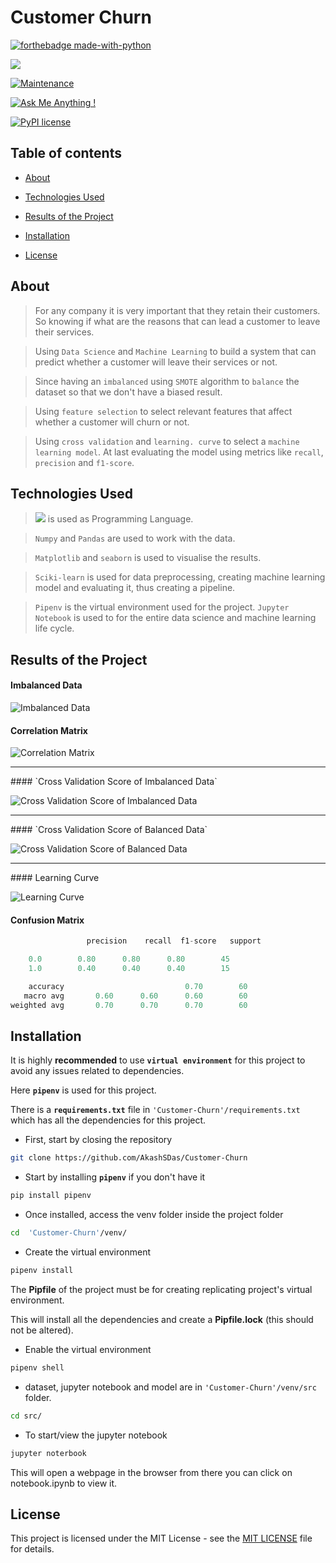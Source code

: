 

# Customer Churn

  

[![forthebadge made-with-python](http://ForTheBadge.com/images/badges/made-with-python.svg)](https://www.python.org/)

[![](https://img.shields.io/badge/python-3.8-blue.svg)](https://www.python.org/downloads/release/python-380/)

[![Maintenance](https://img.shields.io/badge/Maintained%3F-yes-green.svg)](https://github.com/AkashSDas)

[![Ask Me Anything !](https://img.shields.io/badge/Ask%20me-anything-1abc9c.svg)](https://github.com/AkashSDas)

[![PyPI license](https://img.shields.io/pypi/l/ansicolortags.svg)](LICENSE)

  
  

## Table of contents

  

*  [About](#about)

* [Technologies Used](#technologies-used)

* [Results of the Project](#results-of-the-project)

*  [Installation](#installation)

*  [License](#license)

  
  

## About

> For any company it is very important that they retain their customers. So knowing if what are the reasons that can lead a customer to leave their services.

> Using `Data Science` and `Machine Learning` to build a system that can predict whether a customer will leave their services or not.

> Since having an `imbalanced` using `SMOTE` algorithm to  `balance` the dataset so that we don't have a biased result.

> Using `feature selection` to select relevant features that affect whether a customer will churn or not.

> Using `cross validation` and `learning. curve`  to select a `machine learning model`. At last evaluating the model using metrics like `recall`, `precision` and `f1-score`.

## Technologies Used
  
> [![](https://img.shields.io/badge/python-3.8-blue.svg)](https://www.python.org/downloads/release/python-380/) is used as Programming Language.

>  `Numpy` and `Pandas` are used to work with the data.

> `Matplotlib` and `seaborn` is used to visualise the results.

> `Sciki-learn` is used for data preprocessing, creating machine learning model and evaluating it, thus creating a pipeline.

> `Pipenv` is the virtual environment used for the project. `Jupyter Notebook` is used to for the entire data science and machine learning life cycle.

## Results of the Project

#### Imbalanced Data

![Imbalanced Data](https://github.com/AkashSDas/Customer-Churn/blob/master/project-results-images/count.png)

#### Correlation Matrix

![Correlation Matrix](https://github.com/AkashSDas/Customer-Churn/blob/master/project-results-images/corr.png)
<hr>
#### `Cross Validation Score of Imbalanced Data`

![Cross Validation Score of Imbalanced Data](https://github.com/AkashSDas/Customer-Churn/blob/master/project-results-images/cross-val-score-before-smote.png)
<hr>
#### `Cross Validation Score of Balanced Data`

![Cross Validation Score of Balanced Data](https://github.com/AkashSDas/Customer-Churn/blob/master/project-results-images/cross-val-score-after-smote.png)
<hr>
#### Learning Curve

![Learning Curve](https://github.com/AkashSDas/Customer-Churn/blob/master/project-results-images/learning-curve.png)

#### Confusion Matrix

```python
                 precision    recall  f1-score   support

	0.0        0.80      0.80      0.80        45
	1.0        0.40      0.40      0.40        15

    accuracy                           0.70        60
   macro avg       0.60      0.60      0.60        60
weighted avg       0.70      0.70      0.70        60
```
## Installation

  

It is highly **recommended** to use **`virtual environment`** for this project to avoid any issues related to dependencies.

  

Here **`pipenv`** is used for this project.

  

There is a **`requirements.txt`** file in `'Customer-Churn'/requirements.txt` which has all the dependencies for this project.

  

- First, start by closing the repository

  

```bash
git clone https://github.com/AkashSDas/Customer-Churn
```

  

- Start by installing **`pipenv`** if you don't have it

```bash
pip install pipenv
```

  

- Once installed, access the venv folder inside the project folder

```bash
cd  'Customer-Churn'/venv/
```

  

- Create the virtual environment

```bash
pipenv install
```

The **Pipfile** of the project must be for creating replicating project's virtual environment.

  

This will install all the dependencies and create a **Pipfile.lock** (this should not be altered).

  

- Enable the virtual environment

```bash
pipenv shell
```
- dataset, jupyter notebook and model are in `'Customer-Churn'/venv/src` folder.
```bash
cd src/
```

  

- To start/view the jupyter notebook

```bash
jupyter noterbook
```

  

This will open a webpage in the browser from there you can click on notebook.ipynb to view it.
  

## License

  

This project is licensed under the MIT License - see the [MIT LICENSE](LICENSE) file for details.
